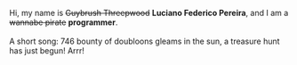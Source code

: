 Hi, my name is ~~Guybrush Threepwood~~ **Luciano Federico Pereira**, and I am a ~~wannabe pirate~~ **programmer**.<br><br>A short song: 746 bounty of doubloons gleams in the sun, a treasure hunt has just begun! Arrr!
